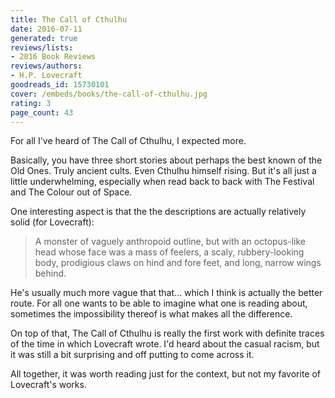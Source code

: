 ```yaml
---
title: The Call of Cthulhu
date: 2016-07-11
generated: true
reviews/lists:
- 2016 Book Reviews
reviews/authors:
- H.P. Lovecraft
goodreads_id: 15730101
cover: /embeds/books/the-call-of-cthulhu.jpg
rating: 3
page_count: 43
---
```

For all I've heard of The Call of Cthulhu, I expected more.  

Basically, you have three short stories about perhaps the best known of the Old Ones. Truly ancient cults. Even Cthulhu himself rising. But it's all just a little underwhelming, especially when read back to back with The Festival and The Colour out of Space.  

<!--more-->

One interesting aspect is that the the descriptions are actually relatively solid (for Lovecraft):  

> A monster of vaguely anthropoid outline, but with an octopus-like head whose face was a mass of feelers, a scaly, rubbery-looking body, prodigious claws on hind and fore feet, and long, narrow wings behind.

He's usually much more vague that that... which I think is actually the better route. For all one wants to be able to imagine what one is reading about, sometimes the impossibility thereof is what makes all the difference.  

On top of that, The Call of Cthulhu is really the first work with definite traces of the time in which Lovecraft wrote. I'd heard about the casual racism, but it was still a bit surprising and off putting to come across it.  

All together, it was worth reading just for the context, but not my favorite of Lovecraft's works.